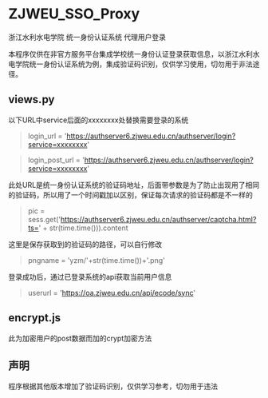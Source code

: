 # ZJWEU_SSO_Proxy

浙江水利水电学院 统一身份认证系统 代理用户登录

本程序仅供在非官方服务平台集成学校统一身份认证登录获取信息，以浙江水利水电学院统一身份认证系统为例，集成验证码识别，仅供学习使用，切勿用于非法途径。

## views.py

以下URL中service后面的xxxxxxxx处替换需要登录的系统

> login_url = 'https://authserver6.zjweu.edu.cn/authserver/login?service=xxxxxxxx'

> login_post_url = 'https://authserver6.zjweu.edu.cn/authserver/login?service=xxxxxxxx'


此处URL是统一身份认证系统的验证码地址，后面带参数是为了防止出现用了相同的验证码，所以用了一个时间戳加以区别，保证每次请求的验证码都是不一样的

> pic = sess.get('https://authserver6.zjweu.edu.cn/authserver/captcha.html?ts=' + str(time.time())).content

这里是保存获取到的验证码的路径，可以自行修改

> pngname = 'yzm/'+str(time.time())+'.png'
> 
登录成功后，通过已登录系统的api获取当前用户信息

> userurl = 'https://oa.zjweu.edu.cn/api/ecode/sync'


## encrypt.js

此为加密用户的post数据而加的crypt加密方法

## 声明

程序根据其他版本增加了验证码识别，仅供学习参考，切勿用于违法
